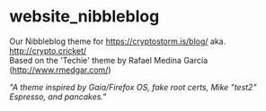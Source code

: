 # website_nibbleblog
Our Nibbleblog theme for https://cryptostorm.is/blog/ aka. http://crypto.cricket/  
Based on the 'Techie' theme by Rafael Medina García (http://www.rmedgar.com/)

_"A theme inspired by Gaia/Firefox OS, fake root certs, Mike "test2" Espresso, and pancakes."_
